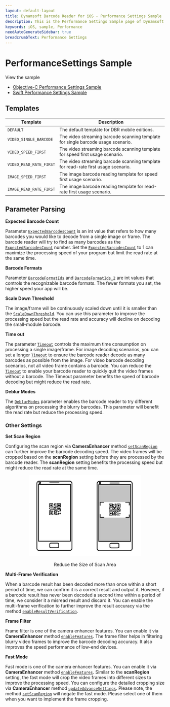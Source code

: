 ```yaml
---
layout: default-layout
title: Dynamsoft Barcode Reader for iOS - Performance Settings Sample
description: This is the Performance Settings Sample page of Dynamsoft Barcode Reader for iOS SDK.
keywords: iOS, sample, Performance
needAutoGenerateSidebar: true
breadcrumbText: Performance Settings
---
```


# PerformanceSettings Sample

View the sample

- <a href="https://github.com/Dynamsoft/barcode-reader-mobile-samples/tree/main/ios/Objective-C/Performance/PerformanceSettingsObjc" target="_blank">Objective-C Performance Settings Sample</a>
- <a href="https://github.com/Dynamsoft/barcode-reader-mobile-samples/tree/main/ios/Swift/Performance/PerformanceSettingsSwift" target="_blank">Swift Performance Settings Sample</a>

## Templates

| Template | Description |
| -------- | ----------- |
| `DEFAULT` | The default template for DBR mobile editions. |
| `VIDEO_SINGLE_BARCODE` | The video streaming barcode scanning template for single barcode usage scenario. |
| `VIDEO_SPEED_FIRST` | The video streaming barcode scanning template for speed first usage scenario. |
| `VIDEO_READ_RATE_FIRST` | The video streaming barcode scanning template for read-rate first usage scenario. |
| `IMAGE_SPEED_FIRST` | The image barcode reading template for speed first usage scenario. |
| `IMAGE_READ_RATE_FIRST` | The image barcode reading template for read-rate first usage scenario. |

## Parameter Parsing

**Expected Barcode Count**

Parameter [`ExpectedBarcodesCount`]({{site.parameters_reference}}expected-barcodes-count.html) is an int value that refers to how many barcodes you would like to decode from a single image or frame. The barcode reader will try to find as many barcodes as the [`ExpectedBarcodesCount`]({{site.parameters_reference}}expected-barcodes-count.html) number. Set the [`ExpectedBarcodesCount`]({{site.parameters_reference}}expected-barcodes-count.html) to 1 can maximize the processing speed of your program but limit the read rate at the same time.

**Barcode Formats**

Parameter [`BarcodeFormatIds`]({{site.parameters_reference}}barcode-format-ids.html) and [`BarcodeFormatIds_2`](({{site.parameters_reference}}barcode-format-ids-2.html)) are int values that controls the recognizable barcode formats. The fewer formats you set, the higher speed your app will be.

**Scale Down Threshold**

The image/frame will be continuously scaled down until it is smaller than the [`ScaleDownThreshold`]({{site.parameters_reference}}scale-down-threshold.html). You can use this parameter to improve the processing speed but the read rate and accuracy will decline on decoding the small-module barcode.

**Time out**

The parameter [`Timeout`]({{site.parameters_reference}}time-out.html) controls the maximum time consumption on processing a single image/frame. For image decoding scenarios, you can set a longer [`Timeout`]({{site.parameters_reference}}time-out.html) to ensure the barcode reader decode as many barcodes as possible from the image. For video barcode decoding scenarios, not all video frame contains a barcode. You can reduce the [`Timeout`]({{site.parameters_reference}}time-out.html) to enable your barcode reader to quickly quit the video frames without a barcode. The Timeout parameter benefits the speed of barcode decoding but might reduce the read rate.

**Deblur Modes**

The [`DeblurModes`]({{site.parameters_reference}}deblur-modes.html) parameter enables the barcode reader to try different algorithms on processing the blurry barcodes. This parameter will benefit the read rate but reduce the processing speed.

### Other Settings

**Set Scan Region**

Configuring the scan region via **CameraEnhancer** method <a href="https://www.dynamsoft.com/camera-enhancer/docs/programming/ios/primary-api/camera-enhancer.html?ver=latest#setscanregion" target="_blank">`setScanRegion`</a> can further improve the barcode decoding speed. The video frames will be cropped based on the **scanRegion** setting before they are processed by the barcode reader. The **scanRegion** setting benefits the processing speed but might reduce the read rate at the same time.

<div align="center">
    <p><img src="assets/region-definition.png" width="70%" alt="region-def"></p>
    <p>Reduce the Size of Scan Area</p>
</div>

**Multi-Frame Verification**

When a barcode result has been decoded more than once within a short period of time, we can confirm it is a correct result and output it. However, if a barcode result has never been decoded a second time within a period of time, we consider it a misread result and discard it. You can enable the multi-frame verification to further improve the result accuracy via the method [`enableResultVerification`]({{site.oc_api}}primary-result.html#enableresultverification).

**Frame Filter**

Frame filter is one of the camera enhancer features. You can enable it via **CameraEnhancer** method <a href="https://www.dynamsoft.com/camera-enhancer/docs/programming/ios/primary-api/camera-enhancer.html?ver=latest#enablefeatures" target="_blank">`enableFeatures`</a>. The frame filter helps in filtering blurry video frames to improve the barcode decoding accuracy. It also improves the speed performance of low-end devices.

**Fast Mode**

Fast mode is one of the camera enhancer features. You can enable it via **CameraEnhancer** method <a href="https://www.dynamsoft.com/camera-enhancer/docs/programming/ios/primary-api/camera-enhancer.html?ver=latest#enablefeatures" target="_blank">`enableFeatures`</a>. Similar to the **scanRegion** setting, the fast mode will crop the video frames into different sizes to improve the processing speed. You can configure the detailed cropping size via **CameraEnhancer** method <a href="https://www.dynamsoft.com/camera-enhancer/docs/programming/ios/primary-api/camera-enhancer.html?ver=latest#updateadvancedsettingsfromfile" target="_blank">`updateAdvanceSettings`</a>. Please note, the method <a href="https://www.dynamsoft.com/camera-enhancer/docs/programming/ios/primary-api/camera-enhancer.html?ver=latest#setscanregion" target="_blank">`setScanRegion`</a> will negate the fast mode. Please select one of them when you want to implement the frame cropping.
